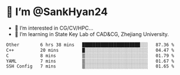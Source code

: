 # 👋 I’m @SankHyan24

- 👀 I’m interested in CG/CV/HPC...
- 🌱 I’m learning in State Key Lab of CAD&CG, Zhejiang University.

<!---
SankHyan24/SankHyan24 is a ✨ special ✨ repository because its `README.md` (this file) appears on your GitHub profile.
You can click the Preview link to take a look at your changes.
--->
<!--START_SECTION:waka-->

```txt
Other        6 hrs 38 mins   ██████████████████████░░░   87.36 %
C++          20 mins         █░░░░░░░░░░░░░░░░░░░░░░░░   04.47 %
C            8 mins          ▒░░░░░░░░░░░░░░░░░░░░░░░░   01.79 %
YAML         7 mins          ▒░░░░░░░░░░░░░░░░░░░░░░░░   01.67 %
SSH Config   7 mins          ▒░░░░░░░░░░░░░░░░░░░░░░░░   01.65 %
```

<!--END_SECTION:waka-->
